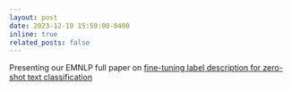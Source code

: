 ```yaml
---
layout: post
date: 2023-12-10 15:59:00-0400
inline: true
related_posts: false
---
```


Presenting our EMNLP full paper on [fine-tuning label description for zero-shot text classification](https://aclanthology.org/2023.emnlp-main.853/)

